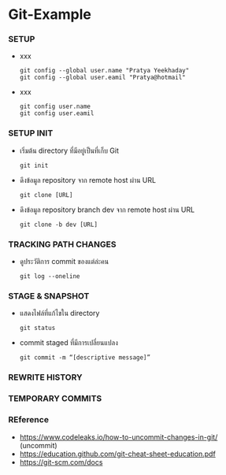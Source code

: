 # Git-Example

### SETUP

- xxx

      git config --global user.name "Pratya Yeekhaday"
      git config --global user.eamil "Pratya@hotmail"

- xxx

      git config user.name
      git config user.eamil

### SETUP INIT

- เริ่มต้น directory ที่มีอยู่เป็นที่เก็บ Git

      git init 
      
- ดึงข้อมูล repository จาก remote host ผ่าน URL

      git clone [URL]
      
- ดึงข้อมูล repository branch dev จาก remote host ผ่าน URL

      git clone -b dev [URL]

### TRACKING PATH CHANGES

- ดูประวัติการ commit ของแต่ล่ะคน

      git log --oneline

### STAGE & SNAPSHOT

- แสดงไฟล์ที่แก้ไขใน directory

      git status

- commit staged ที่มีการเปลี่ยนแปลง 

      git commit -m “[descriptive message]”
      
### REWRITE HISTORY

### TEMPORARY COMMITS

### REference

- https://www.codeleaks.io/how-to-uncommit-changes-in-git/ (uncommit)
- https://education.github.com/git-cheat-sheet-education.pdf
- https://git-scm.com/docs
